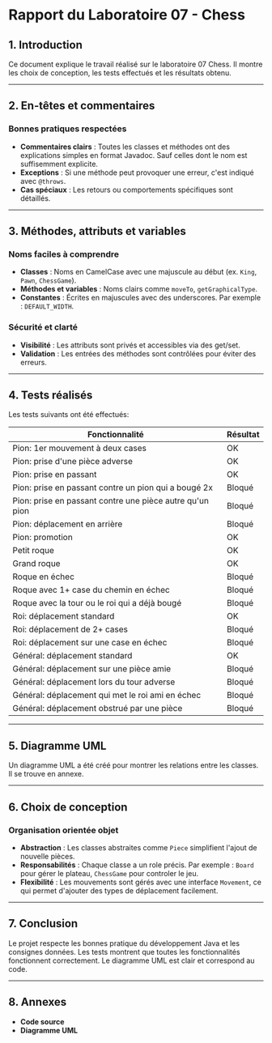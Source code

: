 # Rapport du Laboratoire 07 - Chess

## 1. Introduction
Ce document explique le travail réalisé sur le laboratoire 07 Chess. Il montre les choix de conception, les tests effectués et les résultats obtenu.

---

## 2. En-têtes et commentaires

### Bonnes pratiques respectées
- **Commentaires clairs** : Toutes les classes et méthodes ont des explications simples en format Javadoc. Sauf celles dont le nom est suffisemment explicite.
- **Exceptions** : Si une méthode peut provoquer une erreur, c'est indiqué avec `@throws`.
- **Cas spéciaux** : Les retours ou comportements spécifiques sont détaillés.
---

## 3. Méthodes, attributs et variables

### Noms faciles à comprendre
- **Classes** : Noms en CamelCase avec une majuscule au début (ex. `King`, `Pawn`, `ChessGame`).
- **Méthodes et variables** : Noms clairs comme `moveTo`, `getGraphicalType`.
- **Constantes** : Écrites en majuscules avec des underscores. Par exemple : `DEFAULT_WIDTH`.

### Sécurité et clarté
- **Visibilité** : Les attributs sont privés et accessibles via des get/set.
- **Validation** : Les entrées des méthodes sont contrôlées pour éviter des erreurs.

---

## 4. Tests réalisés

Les tests suivants ont été effectués:

| Fonctionnalité                                           | Résultat |
|----------------------------------------------------------|----------|
| Pion: 1er mouvement à deux cases                         | OK       |
| Pion: prise d'une pièce adverse                          | OK       |
| Pion: prise en passant                                   | OK       |
| Pion: prise en passant contre un pion qui a bougé 2x     | Bloqué   |
| Pion: prise en passant contre une pièce autre qu'un pion | Bloqué   |
| Pion: déplacement en arrière                             | Bloqué   |
| Pion: promotion                                          | OK       |
| Petit roque                                              | OK       |
| Grand roque                                              | OK       |
| Roque en échec                                           | Bloqué   |
| Roque avec 1+ case du chemin en échec                    | Bloqué   |
| Roque avec la tour ou le roi qui a déjà bougé            | Bloqué   |
| Roi: déplacement standard                                | OK       |
| Roi: déplacement de 2+ cases                             | Bloqué   |
| Roi: déplacement sur une case en échec                   | Bloqué   |
| Général: déplacement standard                            | OK       |
| Général: déplacement sur une pièce amie                  | Bloqué   |
| Général: déplacement lors du tour adverse                | Bloqué   |
| Général: déplacement qui met le roi ami en échec         | Bloqué   |
| Général: déplacement obstrué par une pièce               | Bloqué   |

---

## 5. Diagramme UML

Un diagramme UML a été créé pour montrer les relations entre les classes. Il se trouve en annexe.

---

## 6. Choix de conception

### Organisation orientée objet
- **Abstraction** : Les classes abstraites comme `Piece` simplifient l'ajout de nouvelle pièces.
- **Responsabilités** : Chaque classe a un role précis. Par exemple : `Board` pour gérer le plateau, `ChessGame` pour controler le jeu.
- **Flexibilité** : Les mouvements sont gérés avec une interface `Movement`, ce qui permet d'ajouter des types de déplacement facilement.

---

## 7. Conclusion
Le projet respecte les bonnes pratique du développement Java et les consignes données. Les tests montrent que toutes les fonctionnalités fonctionnent correctement. Le diagramme UML est clair et correspond au code.

---

## 8. Annexes
- **Code source** 
- **Diagramme UML** 

